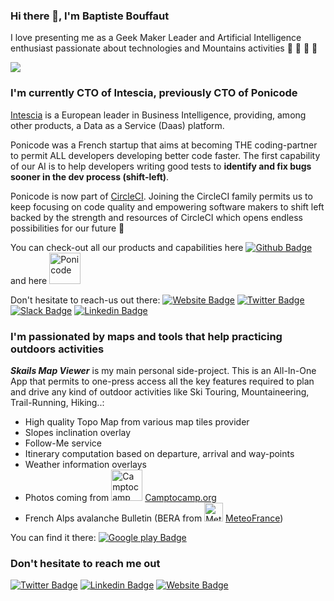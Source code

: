 ### Hi there 👋, I'm Baptiste Bouffaut
I love presenting me as a Geek Maker Leader and Artificial Intelligence enthusiast passionate about technologies and Mountains activities :mountain_bicyclist: :ski: :runner: 🧗
<!--
**bbouffaut/bbouffaut** is a ✨ _special_ ✨ repository because its `README.md` (this file) appears on your GitHub profile.


Here are some ideas to get you started:

- 🔭 I’m currently working on ...
- 🌱 I’m currently learning ...
- 👯 I’m looking to collaborate on ...
- 🤔 I’m looking for help with ...
- 💬 Ask me about ...
- 📫 How to reach me: ...
- 😄 Pronouns: ...
- ⚡ Fun fact: ...
-->

![](https://komarev.com/ghpvc/?username=bbouffaut)


### I'm currently CTO of Intescia, previously CTO of Ponicode

[Intescia](https://intescia.com/) is a European leader in Business Intelligence, providing, among other products, a Data as a Service (Daas) platform.

Ponicode was a French startup that aims at becoming THE coding-partner to permit ALL developers developing better code faster. The first capability of our AI is to help developers writing good tests to **identify and fix bugs sooner in the dev process (shift-left)**.

Ponicode is now part of [CircleCI](https://circleci.com). Joining the CircleCI family permits us to keep focusing on code quality and empowering software makers to shift left backed by the strength and resources of CircleCI which opens endless possibilities for our future 🚀

You can check-out all our products and capabilities here [![Github Badge](https://img.shields.io/badge/-Github-000000?style=flat-square&logo=Github&logoColor=white)](https://github.com/ponicode) and here <img src="https://avatars.githubusercontent.com/u/49948625?s=200&v=4" alt="Ponicode" width="50">



Don't hesitate to reach-us out there: [![Website Badge](https://img.shields.io/badge/Website-3b5998?style=flat-square&logo=firefox&logoColor=white)](https://ponicode.com) [![Twitter Badge](https://img.shields.io/badge/-Twitter-00acee?style=flat-square&logo=Twitter&logoColor=white)](https://twitter.com/PonicodeDev) [![Slack Badge](https://img.shields.io/badge/-Slack-4a154b?style=flat-square&logo=Slack&logoColor)](https://ponicode-community.slack.com/) [![Linkedin Badge](https://img.shields.io/badge/-Linkedin-0e76a8?style=flat-square&logo=Linkedin&logoColor)](https://www.linkedin.com/company/ponicode/)
<br>
### I'm passionated by maps and tools that help practicing outdoors activities

**_Skails Map Viewer_** is my main personal side-project. This is an All-In-One App that permits to one-press access all the key features required to plan and drive any kind of outdoor activities like Ski Touring, Mountaineering, Trail-Running, Hiking..:
- High quality Topo Map from various map tiles provider
- Slopes inclination overlay
- Follow-Me service
- Itinerary computation based on departure, arrival and way-points
- Weather information overlays
- Photos coming from <img src="https://www.camptocamp.org/img/logo.49e8f0dc.svg" alt="Camptocamp logo" width=50> [Camptocamp.org](https://camptocamp.org)
- French Alps avalanche Bulletin (BERA from <img src="https://meteofrance.com/sites/meteofrance.com/files/logo/logo_small_0.png" alt="MeteoFrance logo" width=30> [MeteoFrance](https://meteofrance.com/meteo-montagne))


You can find it there: [![Google play Badge](https://img.shields.io/badge/Google-Play-689f38?style=flat-square&logo=google-play&logoColor=white)](https://play.google.com/store/apps/details?id=com.skails.opentopomapviewer&gl=FR)

### Don't hesitate to reach me out 

[![Twitter Badge](https://img.shields.io/badge/-Twitter-00acee?style=flat-square&logo=Twitter&logoColor=white)](https://twitter.com/bbouffaut) [![Linkedin Badge](https://img.shields.io/badge/-Linkedin-0e76a8?style=flat-square&logo=Linkedin&logoColor)](https://www.linkedin.com/in/baptistebouffaut/) [![Website Badge](https://img.shields.io/badge/Website-3b5998?style=flat-square&logo=firefox&logoColor=white)](https://skails.com)


